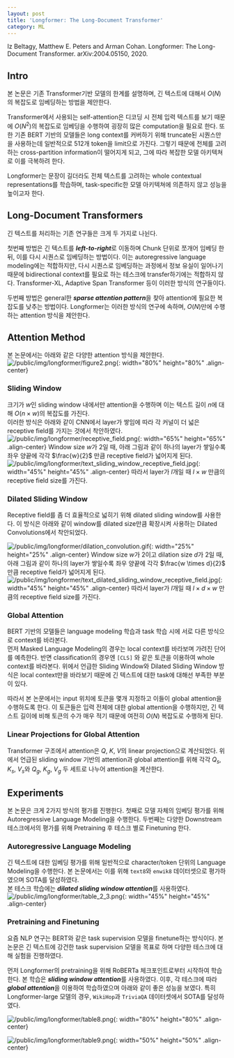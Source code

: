 ```yaml
---
layout: post
title: 'Longformer: The Long-Document Transformer'
category: ML
---
```


<p class="cite">
Iz Beltagy, Matthew E. Peters and Arman Cohan. Longformer: The Long-Document Transformer. arXiv:2004.05150, 2020.
</p>

## Intro

본 논문은 기존 Transformer기반 모델의 한계를 설명하며, 긴 텍스트에 대해서 $O(N)$의 복잡도로 임베딩하는 방법을 제안한다.  

Transformer에서 사용되는 self-attention은 디코딩 시 전체 입력 텍스트를 보기 때문에 $O(N^2)$의 복잡도로 임베딩을 수행하여 굉장히 많은 computation을 필요로 한다. 또한 기존 BERT 기반의 모델들은 long context를 커버하기 위해 truncate된 시퀀스만을 사용하는데 일반적으로 512개 token을 limit으로 가진다. 그렇기 때문에 전체를 고려하는 cross-partition information이 떨어지게 되고, 그에 따라 복잡한 모델 아키텍쳐로 이를 극복하려 한다.

Longformer는 문장이 길더라도 전체 텍스트를 고려하는 whole contextual representations를 학습하며, task-specific한 모델 아키텍쳐에 의존하지 않고 성능을 높이고자 한다.

## Long-Document Transformers

긴 텍스트를 처리하는 기존 연구들은 크게 두 가지로 나뉜다.  

첫번째 방법은 긴 텍스트를 ***left-to-right***로 이동하며 Chunk 단위로 쪼개어 임베딩 한 뒤, 이를 다시 시퀀스로 임베딩하는 방법이다. 이는 autoregressive language modeling에는 적합하지만, 다시 시퀀스로 임베딩하는 과정에서 정보 유실이 일어나기 때문에 bidirectional context를 필요로 하는 테스크에 transfer하기에는 적합하지 않다. Transformer-XL, Adaptive Span Transformer 등이 이러한 방식의 연구들이다.  

두번째 방법은 general한 ***sparse attention pattern***을 찾아 attention에 필요한 복잡도를 낮추는 방법이다. Longformer는 이러한 방식의 연구에 속하며, $O(N)$만에 수행하는 attention 방식을 제안한다.

## Attention Method

본 논문에서는 아래와 같은 다양한 attention 방식을 제안한다.
![/public/img/longformer/figure2.png](/public/img/longformer/figure2.png){: width="80%" height="80%" .align-center}

### Sliding Window

크기가 $w$인 sliding window 내에서만 attention을 수행하며 이는 텍스트 길이 $n$에 대해 $O(n \times w)$의 복잡도를 가진다.  
이러한 방식은 아래와 같이 CNN에서 layer가 쌓임에 따라 각 커널이 더 넓은 receptive field를 가지는 것에서 착안하였다.
![/public/img/longformer/receptive_field.png](/public/img/longformer/receptive_field.png){: width="65%" height="65%" .align-center}
Window size $w$가 2일 때, 아래 그림과 같이 하나의 layer가 쌓일수록 좌우 양끝에 각각 $\frac{w}{2}$ 만큼 receptive field가 넓어지게 된다. 
![/public/img/longformer/text_sliding_window_receptive_field.jpg](/public/img/longformer/text_sliding_window_receptive_field.jpg){: width="45%" height="45%" .align-center}
따라서 layer가 $l$개일 때 $l \times w$ 만큼의 receptive field size를 가진다.

### Dilated Sliding Window

Receptive field를 좀 더 효율적으로 넓히기 위해 dilated sliding window를 사용한다. 이 방식은 아래와 같이 window를 dilated size만큼 확장시켜 사용하는 Dilated Convolutions에서 착안되었다. 

![/public/img/longformer/dilation_convolution.gif](/public/img/longformer/dilation_convolution.gif){: width="25%" height="25%" .align-center}
Window size $w$가 2이고 dilation size $d$가 2일 때, 아래 그림과 같이 하나의 layer가 쌓일수록 좌우 양끝에 각각 $\frac{w \times d}{2}$ 만큼 receptive field가 넓어지게 된다. 
![/public/img/longformer/text_dilated_sliding_window_receptive_field.jpg](/public/img/longformer/text_dilated_sliding_window_receptive_field.jpg){: width="45%" height="45%" .align-center}
따라서 layer가 $l$개일 때 $l \times d \times w$ 만큼의 receptive field size를 가진다.

### Global Attention

BERT 기반의 모델들은 language modeling 학습과 task 학습 시에 서로 다른 방식으로 context를 바라본다.  
먼저 Masked Language Modeling의 경우는 local context를 바라보며 가려진 단어를 예측한다. 반면 classification의 경우엔 `[CLS]` 와 같은 토큰을 이용하여 whole context를 바라본다. 위에서 언급한 Sliding Window와 Dilated Sliding Window 방식은 local context만을 바라보기 때문에 긴 텍스트에 대한 task에 대해선 부족한 부분이 있다.  

따라서 본 논문에서는 input 위치에 토큰을 몇개 지정하고 이들이 global attention을 수행하도록 한다. 이 토큰들은 입력 전체에 대한 global attention을 수행하지만, 긴 텍스트 길이에 비해 토큰의 수가 매우 적기 때문에 여전히 $O(N)$ 복잡도로 수행하게 된다.

### Linear Projections for Global Attention

Transformer 구조에서 attention은 $Q$, $K$, $V$의 linear projection으로 계산되었다.
위에서 언급된 sliding window 기반의 attention과 global attention를 위해 각각 $Q_{s}$, $K_{s}$, $V_{s}$와 $Q_{g}$, $K_{g}$, $V_{g}$ 두 세트로 나누어 attention을 계산한다.

## Experiments
본 논문은 크게 2가지 방식의 평가를 진행한다. 첫째로 모델 자체의 임베딩 평가를 위해 Autoregressive Language Modeling을 수행한다. 두번째는 다양한 Downstream 테스크에서의 평가를 위해 Pretraining 후 테스크 별로 Finetuning 한다.
### Autoregressive Language Modeling
긴 텍스트에 대한 임베딩 평가를 위해 일반적으로 character/token 단위의 Language Modeling을 수행한다. 본 논문에서는 이를 위해 `text8`와 `enwik8` 데이터셋으로 평가하였으며 SOTA를 달성하였다.  
본 테스크 학습에는 ***dilated sliding window attention***를 사용하였다.
![/public/img/longformer/table_2_3.png](/public/img/longformer/table_2_3.png){: width="45%" height="45%" .align-center}

### Pretraining and Finetuning
요즘 NLP 연구는 BERT와 같은 task supervision 모델을 finetune하는 방식이다. 본 논문은 긴 텍스트에 강건한 task supervision 모델을 목표로 하며 다양한 테스크에 대해 실험을 진행하였다.  

먼저 Longformer의 pretraining을 위해 RoBERTa 체크포인트로부터 시작하여 학습한다. 본 학습은 ***sliding window attention***를 사용하였다. 이후, 각 테스크에 따라 ***global attention***을 이용하여 학습하였으며 아래와 같이 좋은 성능을 보였다. 특히 Longformer-large 모델의 경우, `WikiHop`과 `TriviaQA` 데이터셋에서 SOTA를 달성하였다.

![/public/img/longformer/table8.png](/public/img/longformer/table8.png){: width="80%" height="80%" .align-center}

![/public/img/longformer/table9.png](/public/img/longformer/table9.png){: width="50%" height="50%" .align-center}